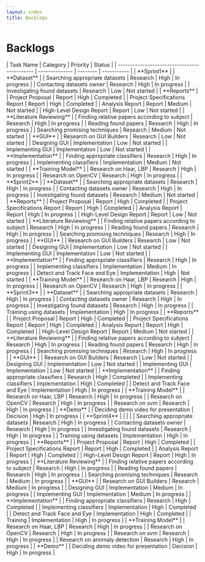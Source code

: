 ```yaml
---
layout: index
title: Backlogs
---
```



# Backlogs

<table class="table">| Task Name                                    | Category       | Priority | Status      |
| -------------------------------------------- | -------------- | -------- | ----------- |
| **Sprint1**                                  |
| **Dataset**                                  |
| Searching appropriate datasets               | Research       | High     | In progress |
| Contacting datasets owner                    | Research       | High     | In progress |
| Investigating found datasets                 | Research       | Low      | Not started |
| **Reports**                                  |
| Project Proposal                             | Report         | High     | Completed   |
| Project Specifications Report                | Report         | High     | Completed   |
| Analysis Report                              | Report         | Medium   | Not started |
| High-Level Design Report                     | Report         | Low      | Not started |
| **Literature Reviewing**                     |
| Finding relative papers according to subject | Research       | High     | In progress |
| Reading found papers                         | Research       | High     | In progress |
| Searching promising techniques               | Research       | Medium   | Not started |
| **GUI**                                      |
| Research on GUI Builders                     | Research       | Low      | Not started |
| Designing GUI                                | Implementation | Low      | Not started |
| Implementing GUI                             | Implementation | Low      | Not started |
| **Implementation**                           |
| Finding appropriate classifiers              | Research       | High     | In progress |
| Implementing classifiers                     | Implementation | Medium   | Not started |
| **Training Model**                           |
| Research on Haar, LBP                        | Research       | High     | In progress |
| Research on OpenCV                           | Research       | High     | In progress |
| **Sprint2**                                  |
| **Dataset**                                  |
| Searching appropriate datasets               | Research       | High     | In progress |
| Contacting datasets owner                    | Research       | High     | In progress |
| Investigating found datasets                 | Research       | Medium   | Not started |
| **Reports**                                  |
| Project Proposal                             | Report         | High     | Completed   |
| Project Specifications Report                | Report         | High     | Completed   |
| Analysis Report                              | Report         | High     | In progress |
| High-Level Design Report                     | Report         | Low      | Not started |
| **Literature Reviewing**                     |
| Finding relative papers according to subject | Research       | High     | In progress |
| Reading found papers                         | Research       | High     | In progress |
| Searching promising techniques               | Research       | High     | In progress |
| **GUI**                                      |
| Research on GUI Builders                     | Research       | Low      | Not started |
| Designing GUI                                | Implementation | Low      | Not started |
| Implementing GUI                             | Implementation | Low      | Not started |
| **Implementation**                           |
| Finding appropriate classifiers              | Research       | High     | In progress |
| Implementing classifiers                     | Implementation | Medium   | In progress |
| Detect and Track Face and Eye                | Implementation | High     | Not started |
| **Training Model**                           |
| Research on Haar, LBP                        | Research       | High     | In progress |
| Research on OpenCV                           | Research       | High     | In progress |
| **Sprint3**                                  |
| **Dataset**                                  |
| Searching appropriate datasets               | Research       | High     | In progress |
| Contacting datasets owner                    | Research       | High     | In progress |
| Investigating found datasets                 | Research       | High     | In progress |
| Training using datasets                      | Implementation | High     | In progress |
| **Reports**                                  |
| Project Proposal                             | Report         | High     | Completed   |
| Project Specifications Report                | Report         | High     | Completed   |
| Analysis Report                              | Report         | High     | Completed   |
| High-Level Design Report                     | Report         | Medium   | Not started |
| **Literature Reviewing**                     |
| Finding relative papers according to subject | Research       | High     | In progress |
| Reading found papers                         | Research       | High     | In progress |
| Searching promising techniques               | Research       | High     | In progress |
| **GUI**                                      |
| Research on GUI Builders                     | Research       | Low      | Not started |
| Designing GUI                                | Implementation | Low      | Not started |
| Implementing GUI                             | Implementation | Low      | Not started |
| **Implementation**                           |
| Finding appropriate classifiers              | Research       | High     | Completed   |
| Implementing classifiers                     | Implementation | High     | Completed   |
| Detect and Track Face and Eye                | Implementation | High     | In progress |
| **Training Model**                           |
| Research on Haar, LBP                        | Research       | High     | In progress |
| Research on OpenCV                           | Research       | High     | In progress |
| Research on svm                              | Research       | High     | In progress |
| **Demo**                                     |
| Deciding demo video for presentation         | Decision       | High     | In progress |
| **Sprint4**                                  |                |          |             |
| Searching appropriate datasets               | Research       | High     | In progress |
| Contacting datasets owner                    | Research       | High     | In progress |
| Investigating found datasets                 | Research       | High     | In progress |
| Training using datasets                      | Implementation | High     | In progress |
| **Reports**                                  |
| Project Proposal                             | Report         | High     | Completed   |
| Project Specifications Report                | Report         | High     | Completed   |
| Analysis Report                              | Report         | High     | Completed   |
| High-Level Design Report                     | Report         | High     | In progress |
| **Literature Reviewing**                     |
| Finding relative papers according to subject | Research       | High     | In progress |
| Reading found papers                         | Research       | High     | In progress |
| Searching promising techniques               | Research       | Medium   | In progress |
| **GUI**                                      |
| Research on GUI Builders                     | Research       | Medium   | In progress |
| Designing GUI                                | Implementation | Medium   | In progress |
| Implementing GUI                             | Implementation | Medium   | In progress |
| **Implementation**                           |
| Finding appropriate classifiers              | Research       | High     | Completed   |
| Implementing classifiers                     | Implementation | High     | Completed   |
| Detect and Track Face and Eye                | Implementation | High     | Completed   |
| Training                                     | Implementation | High     | In progress |
| **Training Model**                           |
| Research on Haar, LBP                        | Research       | High     | In progress |
| Research on OpenCV                           | Research       | High     | In progress |
| Research on svm                              | Research       | High     | In progress |
| Research on anomaly detection                | Research       | High     | In progress |
| **Demo**                                     |
| Deciding demo video for presentation         | Decision       | High     | In progress |

</table>